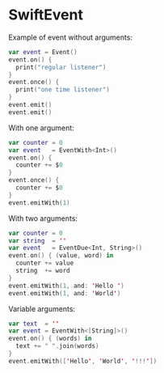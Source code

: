 
# SwiftEvent

Example of event without arguments:

```swift
var event = Event()
event.on() {
  print("regular listener")
}
event.once() {
  print("one time listener")
}
event.emit()
event.emit()
```

With one argument:

```swift
var counter = 0
var event   = EventWith<Int>()
event.on() {
  counter += $0
}
event.once() {
  counter += $0
}
event.emitWith(1)
```

With two arguments:

```swift
var counter = 0
var string  = ''
var event   = EventDue<Int, String>()
event.on() { (value, word) in
  counter += value
  string  += word
}
event.emitWith(1, and: 'Hello ')
event.emitWith(1, and: 'World')
```

Variable arguments:

```swift
var text  = ''
var event = EventWith<[String]>()
event.on() { (words) in
  text += " ".join(words)
}
event.emitWith(['Hello', 'World', '!!!'])
```
